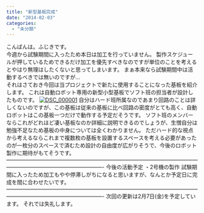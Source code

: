 ```yaml
---
title: "新型基板完成"
date: "2014-02-03"
categories: 
  - "未分類"
---
```


こんばんは。ふじきです。  
今週から試験期間に入ったため本日は加工を行っていません。 製作スケジュールが押しているためできるだけ加工を優先すべきなのですが単位のことを考えるとやはり無理はしたくないと思ってしまいます。 まぁ本来なら試験期間中は活動するべきでは無いのですが…  
それはさておき今回は当プロジェクトで新たに使用することになった基板を紹介します。 これは自動ロボット専用の新型小型基板でソフト班の担当者が設計したものです。 [![DSC_000001](images/DSC_000001-300x168.jpg)](http://technouskit.net/blog/wp-content/uploads/2014/02/DSC_000001.jpg) 自分はハード班所属なのであまり回路のことは詳しくないのですが、この基板は従来の基板に比べ回路の密度がとても高く、自動ロボットはこの基板一つだけで動作する予定だそうです。 ソフト班のメンバーならこれがどれほど凄い基板なのか詳細に説明できるのでしょうが、生憎自分は勉強不足なため基板の中身については全くわかりません。 ただハード的な視点から考えるならこれまで複数枚の基板を設置するスペースを考える必要があったのが一枚分のスペースで済むため設計の自由度が広がりそうで、今後のロボット製作に期待がもてそうです。 ——————————————————————————————————————————————————————- 今後の活動予定 ・2号機の製作 試験期間に入ったため加工もやや停滞しがちになると思いますが、なんとか予定日に完成を間に合わせたいです。 ——————————————————————————————————————————————————————- 
次回の更新は2月7日(金)を予定しています。 それでは失礼します。
